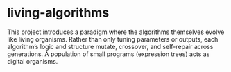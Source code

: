 # living-algorithms
This project introduces a paradigm where the algorithms themselves evolve like living organisms. Rather than only tuning parameters or outputs, each algorithm’s logic and structure mutate, crossover, and self-repair across generations. A population of small programs (expression trees) acts as digital organisms.
